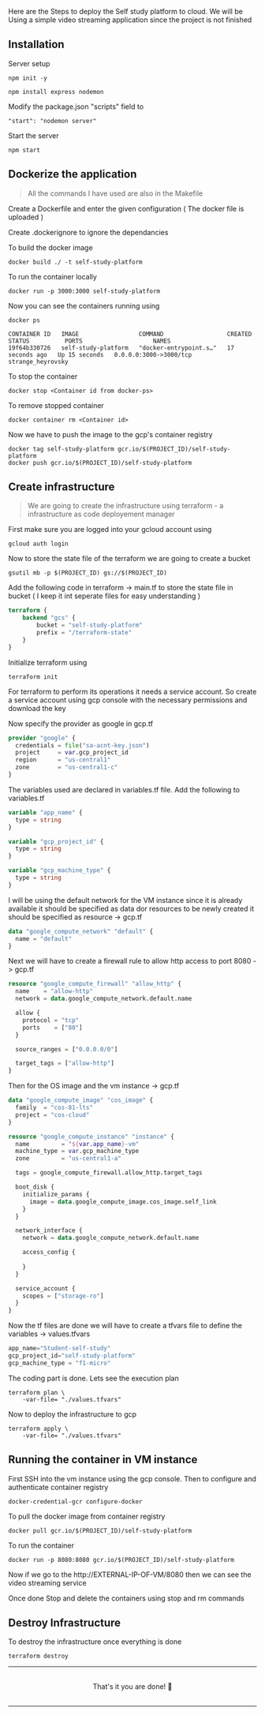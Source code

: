 
Here are the Steps to deploy the Self study platform to cloud. We will be Using a simple video streaming application since the project is not finished

## Installation

Server setup

```
npm init -y

npm install express nodemon
```
Modify the package.json "scripts" field to 

```
"start": "nodemon server"
```

Start the server 

```
npm start
```

## Dockerize the application 
> All the commands I have used are also in the Makefile

Create a Dockerfile and enter the given configuration ( The docker file is uploaded )

Create .dockerignore to ignore the dependancies

To build the docker image 

```
docker build ./ -t self-study-platform
```

To run the container locally 
```
docker run -p 3000:3000 self-study-platform
```

Now you can see the containers running using
```
docker ps

CONTAINER ID   IMAGE                 COMMAND                  CREATED          STATUS          PORTS                    NAMES
19f64b330726   self-study-platform   "docker-entrypoint.s…"   17 seconds ago   Up 15 seconds   0.0.0.0:3000->3000/tcp   strange_heyrovsky

```
To stop the container 
```
docker stop <Container id from docker-ps>
```
To remove stopped container
```
docker container rm <Container id>
```

Now we have to push the image to the gcp's container registry

```
docker tag self-study-platform gcr.io/$(PROJECT_ID)/self-study-platform
docker push gcr.io/$(PROJECT_ID)/self-study-platform
```

## Create infrastructure
> We are going to create the infrastructure using terraform - a infrastructure as code deployement manager

First make sure you are logged into your gcloud account using

```
gcloud auth login
```
Now to store the state file of the terraform we are going to create a bucket

```
gsutil mb -p $(PROJECT_ID) gs://$(PROJECT_ID)
```

Add the following code in terraform -> main.tf to store the state file in bucket
( I keep it int seperate files for easy understanding )

```tf
terraform {
    backend "gcs" {
        bucket = "self-study-platform"
        prefix = "/terraform-state"
    }
}
```

Initialize terraform using 
```
terraform init
```
For terraform to perform its operations it needs a service account. So create a service account using gcp console with the necessary permissions and download the key

Now specify the provider as google in gcp.tf 

```tf
provider "google" {
  credentials = file("sa-acnt-key.json")
  project     = var.gcp_project_id
  region      = "us-central1"
  zone        = "us-central1-c"
}
```
The variables used are declared in variables.tf file. Add the following to variables.tf

```tf
variable "app_name" {
  type = string
}

variable "gcp_project_id" {
  type = string
}

variable "gcp_machine_type" {
  type = string
}
```

I will be using the default network for the VM instance since it is already available it should be specified as data dor resources to be newly created it should be specified as resource -> gcp.tf

```tf
data "google_compute_network" "default" {
  name = "default"
}
```

Next we will have to create a firewall rule to allow http access to port 8080 -> gcp.tf

```tf
resource "google_compute_firewall" "allow_http" {
  name    = "allow-http"
  network = data.google_compute_network.default.name

  allow {
    protocol = "tcp"
    ports    = ["80"]
  }

  source_ranges = ["0.0.0.0/0"]

  target_tags = ["allow-http"]
}
```

Then for the OS image and the vm instance -> gcp.tf

```tf
data "google_compute_image" "cos_image" {
  family  = "cos-81-lts"
  project = "cos-cloud"
}

resource "google_compute_instance" "instance" {
  name         = "${var.app_name}-vm"
  machine_type = var.gcp_machine_type
  zone         = "us-central1-a"

  tags = google_compute_firewall.allow_http.target_tags

  boot_disk {
    initialize_params {
      image = data.google_compute_image.cos_image.self_link
    }
  }

  network_interface {
    network = data.google_compute_network.default.name

    access_config {
      
    }
  }

  service_account {
    scopes = ["storage-ro"]
  }
}
```
Now the tf files are done we will have to create a tfvars file to define the variables -> values.tfvars

```tfvars
app_name="Student-self-study"
gcp_project_id="self-study-platform"
gcp_machine_type = "f1-micro"
```
The coding part is done. Lets see the execution plan

```
terraform plan \
    -var-file= "./values.tfvars" 
```

Now to deploy the infrastructure to gcp

```
terraform apply \
	-var-file= "./values.tfvars" 
```

## Running the container in VM instance

First SSH into the vm instance using the gcp console. Then to configure and authenticate container registry

```
docker-credential-gcr configure-docker
```
To pull the docker image from container registry
```
docker pull gcr.io/$(PROJECT_ID)/self-study-platform
```
To run the container
```
docker run -p 8080:8080 gcr.io/$(PROJECT_ID)/self-study-platform
```
Now if we go to the http://EXTERNAL-IP-OF-VM/8080 then we can see the video streaming service

Once done Stop and delete the containers using stop and rm commands

## Destroy Infrastructure

To destroy the infrastructure once everything is done

```
terraform destroy
```
<hr />
<br>
<center> That's it you are done! 🥳 </center>
<br>
<hr />



